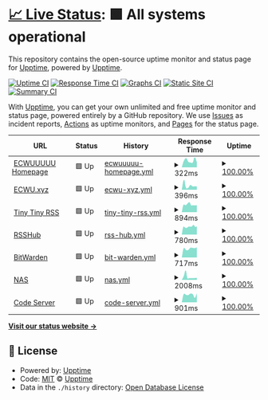 # [📈 Live Status](https://up.ecwuuuuu.com): <!--live status--> **🟩 All systems operational**

This repository contains the open-source uptime monitor and status page for [Upptime](https://upptime.js.org), powered by [Upptime](https://github.com/upptime/upptime).

[![Uptime CI](https://github.com/ecwu/uptime/workflows/Uptime%20CI/badge.svg)](https://github.com/ecwu/uptime/actions?query=workflow%3A%22Uptime+CI%22)
[![Response Time CI](https://github.com/ecwu/uptime/workflows/Response%20Time%20CI/badge.svg)](https://github.com/ecwu/uptime/actions?query=workflow%3A%22Response+Time+CI%22)
[![Graphs CI](https://github.com/ecwu/uptime/workflows/Graphs%20CI/badge.svg)](https://github.com/ecwu/uptime/actions?query=workflow%3A%22Graphs+CI%22)
[![Static Site CI](https://github.com/ecwu/uptime/workflows/Static%20Site%20CI/badge.svg)](https://github.com/ecwu/uptime/actions?query=workflow%3A%22Static+Site+CI%22)
[![Summary CI](https://github.com/ecwu/uptime/workflows/Summary%20CI/badge.svg)](https://github.com/ecwu/uptime/actions?query=workflow%3A%22Summary+CI%22)

With [Upptime](https://upptime.js.org), you can get your own unlimited and free uptime monitor and status page, powered entirely by a GitHub repository. We use [Issues](https://github.com/upptime/upptime/issues) as incident reports, [Actions](https://github.com/ecwu/uptime/actions) as uptime monitors, and [Pages](https://up.ecwuuuuu.com) for the status page.

<!--start: status pages-->
<!-- This summary is generated by Upptime (https://github.com/upptime/upptime) -->
<!-- Do not edit this manually, your changes will be overwritten -->
<!-- prettier-ignore -->
| URL | Status | History | Response Time | Uptime |
| --- | ------ | ------- | ------------- | ------ |
| <img alt="" src="https://favicons.githubusercontent.com/www.ecwuuuuu.com" height="13"> [ECWUUUUU Homepage](https://www.ecwuuuuu.com) | 🟩 Up | [ecwuuuuu-homepage.yml](https://github.com/ecwu/uptime/commits/HEAD/history/ecwuuuuu-homepage.yml) | <details><summary><img alt="Response time graph" src="./graphs/ecwuuuuu-homepage/response-time-week.png" height="20"> 322ms</summary><br><a href="https://up.ecwuuuuu.com/history/ecwuuuuu-homepage"><img alt="Response time 309" src="https://img.shields.io/endpoint?url=https%3A%2F%2Fraw.githubusercontent.com%2Fecwu%2Fuptime%2FHEAD%2Fapi%2Fecwuuuuu-homepage%2Fresponse-time.json"></a><br><a href="https://up.ecwuuuuu.com/history/ecwuuuuu-homepage"><img alt="24-hour response time 251" src="https://img.shields.io/endpoint?url=https%3A%2F%2Fraw.githubusercontent.com%2Fecwu%2Fuptime%2FHEAD%2Fapi%2Fecwuuuuu-homepage%2Fresponse-time-day.json"></a><br><a href="https://up.ecwuuuuu.com/history/ecwuuuuu-homepage"><img alt="7-day response time 322" src="https://img.shields.io/endpoint?url=https%3A%2F%2Fraw.githubusercontent.com%2Fecwu%2Fuptime%2FHEAD%2Fapi%2Fecwuuuuu-homepage%2Fresponse-time-week.json"></a><br><a href="https://up.ecwuuuuu.com/history/ecwuuuuu-homepage"><img alt="30-day response time 338" src="https://img.shields.io/endpoint?url=https%3A%2F%2Fraw.githubusercontent.com%2Fecwu%2Fuptime%2FHEAD%2Fapi%2Fecwuuuuu-homepage%2Fresponse-time-month.json"></a><br><a href="https://up.ecwuuuuu.com/history/ecwuuuuu-homepage"><img alt="1-year response time 309" src="https://img.shields.io/endpoint?url=https%3A%2F%2Fraw.githubusercontent.com%2Fecwu%2Fuptime%2FHEAD%2Fapi%2Fecwuuuuu-homepage%2Fresponse-time-year.json"></a></details> | <details><summary><a href="https://up.ecwuuuuu.com/history/ecwuuuuu-homepage">100.00%</a></summary><a href="https://up.ecwuuuuu.com/history/ecwuuuuu-homepage"><img alt="All-time uptime 100.00%" src="https://img.shields.io/endpoint?url=https%3A%2F%2Fraw.githubusercontent.com%2Fecwu%2Fuptime%2FHEAD%2Fapi%2Fecwuuuuu-homepage%2Fuptime.json"></a><br><a href="https://up.ecwuuuuu.com/history/ecwuuuuu-homepage"><img alt="24-hour uptime 100.00%" src="https://img.shields.io/endpoint?url=https%3A%2F%2Fraw.githubusercontent.com%2Fecwu%2Fuptime%2FHEAD%2Fapi%2Fecwuuuuu-homepage%2Fuptime-day.json"></a><br><a href="https://up.ecwuuuuu.com/history/ecwuuuuu-homepage"><img alt="7-day uptime 100.00%" src="https://img.shields.io/endpoint?url=https%3A%2F%2Fraw.githubusercontent.com%2Fecwu%2Fuptime%2FHEAD%2Fapi%2Fecwuuuuu-homepage%2Fuptime-week.json"></a><br><a href="https://up.ecwuuuuu.com/history/ecwuuuuu-homepage"><img alt="30-day uptime 100.00%" src="https://img.shields.io/endpoint?url=https%3A%2F%2Fraw.githubusercontent.com%2Fecwu%2Fuptime%2FHEAD%2Fapi%2Fecwuuuuu-homepage%2Fuptime-month.json"></a><br><a href="https://up.ecwuuuuu.com/history/ecwuuuuu-homepage"><img alt="1-year uptime 100.00%" src="https://img.shields.io/endpoint?url=https%3A%2F%2Fraw.githubusercontent.com%2Fecwu%2Fuptime%2FHEAD%2Fapi%2Fecwuuuuu-homepage%2Fuptime-year.json"></a></details>
| <img alt="" src="https://favicons.githubusercontent.com/ecwu.xyz" height="13"> [ECWU.xyz](https://ecwu.xyz) | 🟩 Up | [ecwu-xyz.yml](https://github.com/ecwu/uptime/commits/HEAD/history/ecwu-xyz.yml) | <details><summary><img alt="Response time graph" src="./graphs/ecwu-xyz/response-time-week.png" height="20"> 396ms</summary><br><a href="https://up.ecwuuuuu.com/history/ecwu-xyz"><img alt="Response time 362" src="https://img.shields.io/endpoint?url=https%3A%2F%2Fraw.githubusercontent.com%2Fecwu%2Fuptime%2FHEAD%2Fapi%2Fecwu-xyz%2Fresponse-time.json"></a><br><a href="https://up.ecwuuuuu.com/history/ecwu-xyz"><img alt="24-hour response time 330" src="https://img.shields.io/endpoint?url=https%3A%2F%2Fraw.githubusercontent.com%2Fecwu%2Fuptime%2FHEAD%2Fapi%2Fecwu-xyz%2Fresponse-time-day.json"></a><br><a href="https://up.ecwuuuuu.com/history/ecwu-xyz"><img alt="7-day response time 396" src="https://img.shields.io/endpoint?url=https%3A%2F%2Fraw.githubusercontent.com%2Fecwu%2Fuptime%2FHEAD%2Fapi%2Fecwu-xyz%2Fresponse-time-week.json"></a><br><a href="https://up.ecwuuuuu.com/history/ecwu-xyz"><img alt="30-day response time 364" src="https://img.shields.io/endpoint?url=https%3A%2F%2Fraw.githubusercontent.com%2Fecwu%2Fuptime%2FHEAD%2Fapi%2Fecwu-xyz%2Fresponse-time-month.json"></a><br><a href="https://up.ecwuuuuu.com/history/ecwu-xyz"><img alt="1-year response time 362" src="https://img.shields.io/endpoint?url=https%3A%2F%2Fraw.githubusercontent.com%2Fecwu%2Fuptime%2FHEAD%2Fapi%2Fecwu-xyz%2Fresponse-time-year.json"></a></details> | <details><summary><a href="https://up.ecwuuuuu.com/history/ecwu-xyz">100.00%</a></summary><a href="https://up.ecwuuuuu.com/history/ecwu-xyz"><img alt="All-time uptime 100.00%" src="https://img.shields.io/endpoint?url=https%3A%2F%2Fraw.githubusercontent.com%2Fecwu%2Fuptime%2FHEAD%2Fapi%2Fecwu-xyz%2Fuptime.json"></a><br><a href="https://up.ecwuuuuu.com/history/ecwu-xyz"><img alt="24-hour uptime 100.00%" src="https://img.shields.io/endpoint?url=https%3A%2F%2Fraw.githubusercontent.com%2Fecwu%2Fuptime%2FHEAD%2Fapi%2Fecwu-xyz%2Fuptime-day.json"></a><br><a href="https://up.ecwuuuuu.com/history/ecwu-xyz"><img alt="7-day uptime 100.00%" src="https://img.shields.io/endpoint?url=https%3A%2F%2Fraw.githubusercontent.com%2Fecwu%2Fuptime%2FHEAD%2Fapi%2Fecwu-xyz%2Fuptime-week.json"></a><br><a href="https://up.ecwuuuuu.com/history/ecwu-xyz"><img alt="30-day uptime 100.00%" src="https://img.shields.io/endpoint?url=https%3A%2F%2Fraw.githubusercontent.com%2Fecwu%2Fuptime%2FHEAD%2Fapi%2Fecwu-xyz%2Fuptime-month.json"></a><br><a href="https://up.ecwuuuuu.com/history/ecwu-xyz"><img alt="1-year uptime 100.00%" src="https://img.shields.io/endpoint?url=https%3A%2F%2Fraw.githubusercontent.com%2Fecwu%2Fuptime%2FHEAD%2Fapi%2Fecwu-xyz%2Fuptime-year.json"></a></details>
| <img alt="" src="https://favicons.githubusercontent.com/rss.ecwu.xyz" height="13"> [Tiny Tiny RSS](https://rss.ecwu.xyz) | 🟩 Up | [tiny-tiny-rss.yml](https://github.com/ecwu/uptime/commits/HEAD/history/tiny-tiny-rss.yml) | <details><summary><img alt="Response time graph" src="./graphs/tiny-tiny-rss/response-time-week.png" height="20"> 894ms</summary><br><a href="https://up.ecwuuuuu.com/history/tiny-tiny-rss"><img alt="Response time 883" src="https://img.shields.io/endpoint?url=https%3A%2F%2Fraw.githubusercontent.com%2Fecwu%2Fuptime%2FHEAD%2Fapi%2Ftiny-tiny-rss%2Fresponse-time.json"></a><br><a href="https://up.ecwuuuuu.com/history/tiny-tiny-rss"><img alt="24-hour response time 826" src="https://img.shields.io/endpoint?url=https%3A%2F%2Fraw.githubusercontent.com%2Fecwu%2Fuptime%2FHEAD%2Fapi%2Ftiny-tiny-rss%2Fresponse-time-day.json"></a><br><a href="https://up.ecwuuuuu.com/history/tiny-tiny-rss"><img alt="7-day response time 894" src="https://img.shields.io/endpoint?url=https%3A%2F%2Fraw.githubusercontent.com%2Fecwu%2Fuptime%2FHEAD%2Fapi%2Ftiny-tiny-rss%2Fresponse-time-week.json"></a><br><a href="https://up.ecwuuuuu.com/history/tiny-tiny-rss"><img alt="30-day response time 914" src="https://img.shields.io/endpoint?url=https%3A%2F%2Fraw.githubusercontent.com%2Fecwu%2Fuptime%2FHEAD%2Fapi%2Ftiny-tiny-rss%2Fresponse-time-month.json"></a><br><a href="https://up.ecwuuuuu.com/history/tiny-tiny-rss"><img alt="1-year response time 883" src="https://img.shields.io/endpoint?url=https%3A%2F%2Fraw.githubusercontent.com%2Fecwu%2Fuptime%2FHEAD%2Fapi%2Ftiny-tiny-rss%2Fresponse-time-year.json"></a></details> | <details><summary><a href="https://up.ecwuuuuu.com/history/tiny-tiny-rss">100.00%</a></summary><a href="https://up.ecwuuuuu.com/history/tiny-tiny-rss"><img alt="All-time uptime 100.00%" src="https://img.shields.io/endpoint?url=https%3A%2F%2Fraw.githubusercontent.com%2Fecwu%2Fuptime%2FHEAD%2Fapi%2Ftiny-tiny-rss%2Fuptime.json"></a><br><a href="https://up.ecwuuuuu.com/history/tiny-tiny-rss"><img alt="24-hour uptime 100.00%" src="https://img.shields.io/endpoint?url=https%3A%2F%2Fraw.githubusercontent.com%2Fecwu%2Fuptime%2FHEAD%2Fapi%2Ftiny-tiny-rss%2Fuptime-day.json"></a><br><a href="https://up.ecwuuuuu.com/history/tiny-tiny-rss"><img alt="7-day uptime 100.00%" src="https://img.shields.io/endpoint?url=https%3A%2F%2Fraw.githubusercontent.com%2Fecwu%2Fuptime%2FHEAD%2Fapi%2Ftiny-tiny-rss%2Fuptime-week.json"></a><br><a href="https://up.ecwuuuuu.com/history/tiny-tiny-rss"><img alt="30-day uptime 100.00%" src="https://img.shields.io/endpoint?url=https%3A%2F%2Fraw.githubusercontent.com%2Fecwu%2Fuptime%2FHEAD%2Fapi%2Ftiny-tiny-rss%2Fuptime-month.json"></a><br><a href="https://up.ecwuuuuu.com/history/tiny-tiny-rss"><img alt="1-year uptime 100.00%" src="https://img.shields.io/endpoint?url=https%3A%2F%2Fraw.githubusercontent.com%2Fecwu%2Fuptime%2FHEAD%2Fapi%2Ftiny-tiny-rss%2Fuptime-year.json"></a></details>
| <img alt="" src="https://favicons.githubusercontent.com/r.ecwu.xyz" height="13"> [RSSHub](https://r.ecwu.xyz) | 🟩 Up | [rss-hub.yml](https://github.com/ecwu/uptime/commits/HEAD/history/rss-hub.yml) | <details><summary><img alt="Response time graph" src="./graphs/rss-hub/response-time-week.png" height="20"> 780ms</summary><br><a href="https://up.ecwuuuuu.com/history/rss-hub"><img alt="Response time 779" src="https://img.shields.io/endpoint?url=https%3A%2F%2Fraw.githubusercontent.com%2Fecwu%2Fuptime%2FHEAD%2Fapi%2Frss-hub%2Fresponse-time.json"></a><br><a href="https://up.ecwuuuuu.com/history/rss-hub"><img alt="24-hour response time 809" src="https://img.shields.io/endpoint?url=https%3A%2F%2Fraw.githubusercontent.com%2Fecwu%2Fuptime%2FHEAD%2Fapi%2Frss-hub%2Fresponse-time-day.json"></a><br><a href="https://up.ecwuuuuu.com/history/rss-hub"><img alt="7-day response time 780" src="https://img.shields.io/endpoint?url=https%3A%2F%2Fraw.githubusercontent.com%2Fecwu%2Fuptime%2FHEAD%2Fapi%2Frss-hub%2Fresponse-time-week.json"></a><br><a href="https://up.ecwuuuuu.com/history/rss-hub"><img alt="30-day response time 786" src="https://img.shields.io/endpoint?url=https%3A%2F%2Fraw.githubusercontent.com%2Fecwu%2Fuptime%2FHEAD%2Fapi%2Frss-hub%2Fresponse-time-month.json"></a><br><a href="https://up.ecwuuuuu.com/history/rss-hub"><img alt="1-year response time 779" src="https://img.shields.io/endpoint?url=https%3A%2F%2Fraw.githubusercontent.com%2Fecwu%2Fuptime%2FHEAD%2Fapi%2Frss-hub%2Fresponse-time-year.json"></a></details> | <details><summary><a href="https://up.ecwuuuuu.com/history/rss-hub">100.00%</a></summary><a href="https://up.ecwuuuuu.com/history/rss-hub"><img alt="All-time uptime 100.00%" src="https://img.shields.io/endpoint?url=https%3A%2F%2Fraw.githubusercontent.com%2Fecwu%2Fuptime%2FHEAD%2Fapi%2Frss-hub%2Fuptime.json"></a><br><a href="https://up.ecwuuuuu.com/history/rss-hub"><img alt="24-hour uptime 100.00%" src="https://img.shields.io/endpoint?url=https%3A%2F%2Fraw.githubusercontent.com%2Fecwu%2Fuptime%2FHEAD%2Fapi%2Frss-hub%2Fuptime-day.json"></a><br><a href="https://up.ecwuuuuu.com/history/rss-hub"><img alt="7-day uptime 100.00%" src="https://img.shields.io/endpoint?url=https%3A%2F%2Fraw.githubusercontent.com%2Fecwu%2Fuptime%2FHEAD%2Fapi%2Frss-hub%2Fuptime-week.json"></a><br><a href="https://up.ecwuuuuu.com/history/rss-hub"><img alt="30-day uptime 100.00%" src="https://img.shields.io/endpoint?url=https%3A%2F%2Fraw.githubusercontent.com%2Fecwu%2Fuptime%2FHEAD%2Fapi%2Frss-hub%2Fuptime-month.json"></a><br><a href="https://up.ecwuuuuu.com/history/rss-hub"><img alt="1-year uptime 100.00%" src="https://img.shields.io/endpoint?url=https%3A%2F%2Fraw.githubusercontent.com%2Fecwu%2Fuptime%2FHEAD%2Fapi%2Frss-hub%2Fuptime-year.json"></a></details>
| <img alt="" src="https://favicons.githubusercontent.com/k.ecwu.xyz" height="13"> [BitWarden](https://k.ecwu.xyz) | 🟩 Up | [bit-warden.yml](https://github.com/ecwu/uptime/commits/HEAD/history/bit-warden.yml) | <details><summary><img alt="Response time graph" src="./graphs/bit-warden/response-time-week.png" height="20"> 717ms</summary><br><a href="https://up.ecwuuuuu.com/history/bit-warden"><img alt="Response time 761" src="https://img.shields.io/endpoint?url=https%3A%2F%2Fraw.githubusercontent.com%2Fecwu%2Fuptime%2FHEAD%2Fapi%2Fbit-warden%2Fresponse-time.json"></a><br><a href="https://up.ecwuuuuu.com/history/bit-warden"><img alt="24-hour response time 800" src="https://img.shields.io/endpoint?url=https%3A%2F%2Fraw.githubusercontent.com%2Fecwu%2Fuptime%2FHEAD%2Fapi%2Fbit-warden%2Fresponse-time-day.json"></a><br><a href="https://up.ecwuuuuu.com/history/bit-warden"><img alt="7-day response time 717" src="https://img.shields.io/endpoint?url=https%3A%2F%2Fraw.githubusercontent.com%2Fecwu%2Fuptime%2FHEAD%2Fapi%2Fbit-warden%2Fresponse-time-week.json"></a><br><a href="https://up.ecwuuuuu.com/history/bit-warden"><img alt="30-day response time 779" src="https://img.shields.io/endpoint?url=https%3A%2F%2Fraw.githubusercontent.com%2Fecwu%2Fuptime%2FHEAD%2Fapi%2Fbit-warden%2Fresponse-time-month.json"></a><br><a href="https://up.ecwuuuuu.com/history/bit-warden"><img alt="1-year response time 761" src="https://img.shields.io/endpoint?url=https%3A%2F%2Fraw.githubusercontent.com%2Fecwu%2Fuptime%2FHEAD%2Fapi%2Fbit-warden%2Fresponse-time-year.json"></a></details> | <details><summary><a href="https://up.ecwuuuuu.com/history/bit-warden">100.00%</a></summary><a href="https://up.ecwuuuuu.com/history/bit-warden"><img alt="All-time uptime 100.00%" src="https://img.shields.io/endpoint?url=https%3A%2F%2Fraw.githubusercontent.com%2Fecwu%2Fuptime%2FHEAD%2Fapi%2Fbit-warden%2Fuptime.json"></a><br><a href="https://up.ecwuuuuu.com/history/bit-warden"><img alt="24-hour uptime 100.00%" src="https://img.shields.io/endpoint?url=https%3A%2F%2Fraw.githubusercontent.com%2Fecwu%2Fuptime%2FHEAD%2Fapi%2Fbit-warden%2Fuptime-day.json"></a><br><a href="https://up.ecwuuuuu.com/history/bit-warden"><img alt="7-day uptime 100.00%" src="https://img.shields.io/endpoint?url=https%3A%2F%2Fraw.githubusercontent.com%2Fecwu%2Fuptime%2FHEAD%2Fapi%2Fbit-warden%2Fuptime-week.json"></a><br><a href="https://up.ecwuuuuu.com/history/bit-warden"><img alt="30-day uptime 100.00%" src="https://img.shields.io/endpoint?url=https%3A%2F%2Fraw.githubusercontent.com%2Fecwu%2Fuptime%2FHEAD%2Fapi%2Fbit-warden%2Fuptime-month.json"></a><br><a href="https://up.ecwuuuuu.com/history/bit-warden"><img alt="1-year uptime 100.00%" src="https://img.shields.io/endpoint?url=https%3A%2F%2Fraw.githubusercontent.com%2Fecwu%2Fuptime%2FHEAD%2Fapi%2Fbit-warden%2Fuptime-year.json"></a></details>
| <img alt="" src="https://favicons.githubusercontent.com/ddns.ecwuuuuu.com" height="13"> [NAS](https://ddns.ecwuuuuu.com) | 🟩 Up | [nas.yml](https://github.com/ecwu/uptime/commits/HEAD/history/nas.yml) | <details><summary><img alt="Response time graph" src="./graphs/nas/response-time-week.png" height="20"> 2008ms</summary><br><a href="https://up.ecwuuuuu.com/history/nas"><img alt="Response time 1399" src="https://img.shields.io/endpoint?url=https%3A%2F%2Fraw.githubusercontent.com%2Fecwu%2Fuptime%2FHEAD%2Fapi%2Fnas%2Fresponse-time.json"></a><br><a href="https://up.ecwuuuuu.com/history/nas"><img alt="24-hour response time 1377" src="https://img.shields.io/endpoint?url=https%3A%2F%2Fraw.githubusercontent.com%2Fecwu%2Fuptime%2FHEAD%2Fapi%2Fnas%2Fresponse-time-day.json"></a><br><a href="https://up.ecwuuuuu.com/history/nas"><img alt="7-day response time 2008" src="https://img.shields.io/endpoint?url=https%3A%2F%2Fraw.githubusercontent.com%2Fecwu%2Fuptime%2FHEAD%2Fapi%2Fnas%2Fresponse-time-week.json"></a><br><a href="https://up.ecwuuuuu.com/history/nas"><img alt="30-day response time 1439" src="https://img.shields.io/endpoint?url=https%3A%2F%2Fraw.githubusercontent.com%2Fecwu%2Fuptime%2FHEAD%2Fapi%2Fnas%2Fresponse-time-month.json"></a><br><a href="https://up.ecwuuuuu.com/history/nas"><img alt="1-year response time 1399" src="https://img.shields.io/endpoint?url=https%3A%2F%2Fraw.githubusercontent.com%2Fecwu%2Fuptime%2FHEAD%2Fapi%2Fnas%2Fresponse-time-year.json"></a></details> | <details><summary><a href="https://up.ecwuuuuu.com/history/nas">100.00%</a></summary><a href="https://up.ecwuuuuu.com/history/nas"><img alt="All-time uptime 98.34%" src="https://img.shields.io/endpoint?url=https%3A%2F%2Fraw.githubusercontent.com%2Fecwu%2Fuptime%2FHEAD%2Fapi%2Fnas%2Fuptime.json"></a><br><a href="https://up.ecwuuuuu.com/history/nas"><img alt="24-hour uptime 100.00%" src="https://img.shields.io/endpoint?url=https%3A%2F%2Fraw.githubusercontent.com%2Fecwu%2Fuptime%2FHEAD%2Fapi%2Fnas%2Fuptime-day.json"></a><br><a href="https://up.ecwuuuuu.com/history/nas"><img alt="7-day uptime 100.00%" src="https://img.shields.io/endpoint?url=https%3A%2F%2Fraw.githubusercontent.com%2Fecwu%2Fuptime%2FHEAD%2Fapi%2Fnas%2Fuptime-week.json"></a><br><a href="https://up.ecwuuuuu.com/history/nas"><img alt="30-day uptime 99.54%" src="https://img.shields.io/endpoint?url=https%3A%2F%2Fraw.githubusercontent.com%2Fecwu%2Fuptime%2FHEAD%2Fapi%2Fnas%2Fuptime-month.json"></a><br><a href="https://up.ecwuuuuu.com/history/nas"><img alt="1-year uptime 98.34%" src="https://img.shields.io/endpoint?url=https%3A%2F%2Fraw.githubusercontent.com%2Fecwu%2Fuptime%2FHEAD%2Fapi%2Fnas%2Fuptime-year.json"></a></details>
| <img alt="" src="https://favicons.githubusercontent.com/cs.ecwuuuuu.com" height="13"> [Code Server](https://cs.ecwuuuuu.com) | 🟩 Up | [code-server.yml](https://github.com/ecwu/uptime/commits/HEAD/history/code-server.yml) | <details><summary><img alt="Response time graph" src="./graphs/code-server/response-time-week.png" height="20"> 901ms</summary><br><a href="https://up.ecwuuuuu.com/history/code-server"><img alt="Response time 932" src="https://img.shields.io/endpoint?url=https%3A%2F%2Fraw.githubusercontent.com%2Fecwu%2Fuptime%2FHEAD%2Fapi%2Fcode-server%2Fresponse-time.json"></a><br><a href="https://up.ecwuuuuu.com/history/code-server"><img alt="24-hour response time 1041" src="https://img.shields.io/endpoint?url=https%3A%2F%2Fraw.githubusercontent.com%2Fecwu%2Fuptime%2FHEAD%2Fapi%2Fcode-server%2Fresponse-time-day.json"></a><br><a href="https://up.ecwuuuuu.com/history/code-server"><img alt="7-day response time 901" src="https://img.shields.io/endpoint?url=https%3A%2F%2Fraw.githubusercontent.com%2Fecwu%2Fuptime%2FHEAD%2Fapi%2Fcode-server%2Fresponse-time-week.json"></a><br><a href="https://up.ecwuuuuu.com/history/code-server"><img alt="30-day response time 932" src="https://img.shields.io/endpoint?url=https%3A%2F%2Fraw.githubusercontent.com%2Fecwu%2Fuptime%2FHEAD%2Fapi%2Fcode-server%2Fresponse-time-month.json"></a><br><a href="https://up.ecwuuuuu.com/history/code-server"><img alt="1-year response time 932" src="https://img.shields.io/endpoint?url=https%3A%2F%2Fraw.githubusercontent.com%2Fecwu%2Fuptime%2FHEAD%2Fapi%2Fcode-server%2Fresponse-time-year.json"></a></details> | <details><summary><a href="https://up.ecwuuuuu.com/history/code-server">100.00%</a></summary><a href="https://up.ecwuuuuu.com/history/code-server"><img alt="All-time uptime 99.91%" src="https://img.shields.io/endpoint?url=https%3A%2F%2Fraw.githubusercontent.com%2Fecwu%2Fuptime%2FHEAD%2Fapi%2Fcode-server%2Fuptime.json"></a><br><a href="https://up.ecwuuuuu.com/history/code-server"><img alt="24-hour uptime 100.00%" src="https://img.shields.io/endpoint?url=https%3A%2F%2Fraw.githubusercontent.com%2Fecwu%2Fuptime%2FHEAD%2Fapi%2Fcode-server%2Fuptime-day.json"></a><br><a href="https://up.ecwuuuuu.com/history/code-server"><img alt="7-day uptime 100.00%" src="https://img.shields.io/endpoint?url=https%3A%2F%2Fraw.githubusercontent.com%2Fecwu%2Fuptime%2FHEAD%2Fapi%2Fcode-server%2Fuptime-week.json"></a><br><a href="https://up.ecwuuuuu.com/history/code-server"><img alt="30-day uptime 99.91%" src="https://img.shields.io/endpoint?url=https%3A%2F%2Fraw.githubusercontent.com%2Fecwu%2Fuptime%2FHEAD%2Fapi%2Fcode-server%2Fuptime-month.json"></a><br><a href="https://up.ecwuuuuu.com/history/code-server"><img alt="1-year uptime 99.91%" src="https://img.shields.io/endpoint?url=https%3A%2F%2Fraw.githubusercontent.com%2Fecwu%2Fuptime%2FHEAD%2Fapi%2Fcode-server%2Fuptime-year.json"></a></details>

<!--end: status pages-->

[**Visit our status website →**](https://up.ecwuuuuu.com)

## 📄 License

- Powered by: [Upptime](https://github.com/upptime/upptime)
- Code: [MIT](./LICENSE) © [Upptime](https://upptime.js.org)
- Data in the `./history` directory: [Open Database License](https://opendatacommons.org/licenses/odbl/1-0/)
